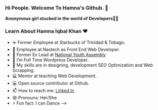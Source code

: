 ### Hi People. Welcome To Hamna's Github. 👋



 **Anonymous girl stucked in the world of Developers**🙋💃

### Learn About Hamna Iqbal Khan ❤️


- ☕ Former Employee at Starbucks of Trinidad & Tobago.
- 🙋 Employee at Nastech as Front End Web Developer.
- 🙋 Former Ex Lead at [National Youth Assembly](https://www.nya.com.pk/)
- 🌱 I’m Full Time Wordpress Developer.
- 👯 My skills are in designing, development SEO Optimization and Web Scrapping. 
- 💻 Mentor at teaching Web Development.
- 💻 Open source contributor at Github.
- 📫 How to reach me: [Linked In](https://www.linkedin.com/in/hamnaiqbalkhan/)
- 😄 Pronouns: Her/She
- ⚡ Fun fact: I can Dance 
-->
